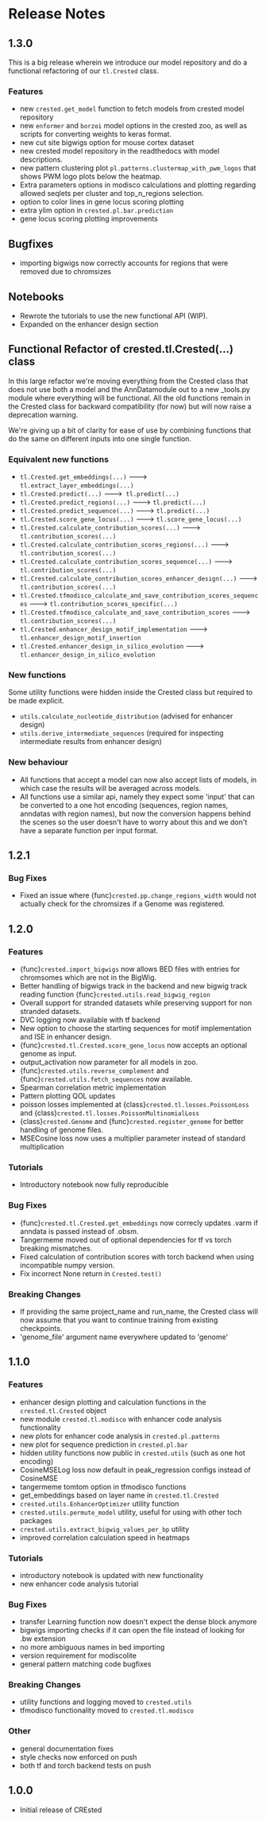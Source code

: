 # Release Notes

## 1.3.0

This is a big release wherein we introduce our model repository and do a functional refactoring of our `tl.Crested` class.

### Features

-   new `crested.get_model` function to fetch models from crested model repository
-   new `enformer` and `borzoi` model options in the crested zoo, as well as scripts for converting weights to keras format.
-   new cut site bigwigs option for mouse cortex dataset
-   new crested model repository in the readthedocs with model descriptions.
-   new pattern clustering plot `pl.patterns.clustermap_with_pwm_logos` that shows PWM logo plots below the heatmap.
-   Extra parameters options in modisco calculations and plotting regarding allowed seqlets per cluster and top_n_regions selection.
-   option to color lines in gene locus scoring plotting
-   extra ylim option in `crested.pl.bar.prediction`
-   gene locus scoring plotting improvements

## Bugfixes

-   importing bigwigs now correctly accounts for regions that were removed due to chromsizes

## Notebooks

-   Rewrote the tutorials to use the new functional API (WIP).
-   Expanded on the enhancer design section

## Functional Refactor of crested.tl.Crested(...) class

In this large refactor we're moving everything from the Crested class that does not use both a model and the AnnDatamodule out to a new \_tools.py module where everything will be functional.
All the old functions remain in the Crested class for backward compatibility (for now) but will now raise a deprecation warning.

We're giving up a bit of clarity for ease of use by combining functions that do the same on different inputs into one single function.

### Equivalent new functions

-   `tl.Crested.get_embeddings(...)` ---> `tl.extract_layer_embeddings(...)`
-   `tl.Crested.predict(...)` --->` tl.predict(...)`
-   `tl.Crested.predict_regions(...)` ---> `tl.predict(...)`
-   `tl.Crested.predict_sequence(...)` ---> `tl.predict(...)`
-   `tl.Crested.score_gene_locus(...)` ---> `tl.score_gene_locus(...)`
-   `tl.Crested.calculate_contribution_scores(...)` ---> `tl.contribution_scores(...)`
-   `tl.Crested.calculate_contribution_scores_regions(...)` ---> `tl.contribution_scores(...)`
-   `tl.Crested.calculate_contribution_scores_sequence(...)` ---> `tl.contribution_scores(...)`
-   `tl.Crested.calculate_contribution_scores_enhancer_design(...)` ---> `tl.contribution_scores(...)`
-   `tl.Crested.tfmodisco_calculate_and_save_contribution_scores_sequences` ---> `tl.contribution_scores_specific(...)`
-   `tl.Crested.tfmodisco_calculate_and_save_contribution_scores` ---> `tl.contribution_scores(...)`
-   `tl.Crested.enhancer_design_motif_implementation` ---> `tl.enhancer_design_motif_insertion`
-   `tl.Crested.enhancer_design_in_silico_evolution` ---> `tl.enhancer_design_in_silico_evolution`

### New functions

Some utility functions were hidden inside the Crested class but required to be made explicit.

-   `utils.calculate_nucleotide_distribution` (advised for enhancer design)
-   `utils.derive_intermediate_sequences` (required for inspecting intermediate results from enhancer design)

### New behaviour

-   All functions that accept a model can now also accept lists of models, in which case the results will be averaged across models.
-   All functions use a similar api, namely they expect some 'input' that can be converted to a one hot encoding (sequences, region names, anndatas with region names), but now the conversion happens behind the scenes so the user doesn't have to worry about this and we don't have a separate function per input format.

## 1.2.1

### Bug Fixes

-   Fixed an issue where {func}`crested.pp.change_regions_width` would not actually check for the chromsizes if a Genome was registered.

## 1.2.0

### Features

-   {func}`crested.import_bigwigs` now allows BED files with entries for chromsomes which are not in the BigWig.
-   Better handling of bigwigs track in the backend and new bigwig track reading function {func}`crested.utils.read_bigwig_region`
-   Overall support for stranded datasets while preserving support for non stranded datasets.
-   DVC logging now available with tf backend
-   New option to choose the starting sequences for motif implementation and ISE in enhancer design.
-   {func}`crested.tl.Crested.score_gene_locus` now accepts an optional genome as input.
-   output_activation now parameter for all models in zoo.
-   {func}`crested.utils.reverse_complement` and {func}`crested.utils.fetch_sequences` now available.
-   Spearman correlation metric implementation
-   Pattern plotting QOL updates
-   poisson losses implemented at {class}`crested.tl.losses.PoissonLoss` and {class}`crested.tl.losses.PoissonMultinomialLoss`
-   {class}`crested.Genome` and {func}`crested.register_genome` for better handling of genome files.
-   MSECosine loss now uses a multiplier parameter instead of standard multiplication

### Tutorials

-   Introductory notebook now fully reproducible

### Bug Fixes

-   {func}`crested.tl.Crested.get_embeddings` now correcly updates .varm if anndata is passed instead of .obsm.
-   Tangermeme moved out of optional dependencies for tf vs torch breaking mismatches.
-   Fixed calculation of contribution scores with torch backend when using incompatible numpy version.
-   Fix incorrect None return in `Crested.test()`

### Breaking Changes

-   If providing the same project_name and run_name, the Crested class will now assume that you want to continue training from existing checkpoints.
-   'genome_file' argument name everywhere updated to 'genome'

## 1.1.0

### Features

-   enhancer design plotting and calculation functions in the `crested.tl.Crested` object
-   new module `crested.tl.modisco` with enhancer code analysis functionality
-   new plots for enhancer code analysis in `crested.pl.patterns`
-   new plot for sequence prediction in `crested.pl.bar`
-   hidden utility functions now public in `crested.utils` (such as one hot encoding)
-   CosineMSELog loss now default in peak_regression configs instead of CosineMSE
-   tangermeme tomtom option in tfmodisco functions
-   get_embeddings based on layer name in `crested.tl.Crested`
-   `crested.utils.EnhancerOptimizer` utility function
-   `crested.utils.permute_model` utility, useful for using with other toch packages
-   `crested.utils.extract_bigwig_values_per_bp` utility
-   improved correlation calculation speed in heatmaps

### Tutorials

-   introductory notebook is updated with new functionality
-   new enhancer code analysis tutorial

### Bug Fixes

-   transfer Learning function now doesn't expect the dense block anymore
-   bigwigs importing checks if it can open the file instead of looking for .bw extension
-   no more ambiguous names in bed importing
-   version requirement for modiscolite
-   general pattern matching code bugfixes

### Breaking Changes

-   utility functions and logging moved to `crested.utils`
-   tfmodisco functionality moved to `crested.tl.modisco`

### Other

-   general documentation fixes
-   style checks now enforced on push
-   both tf and torch backend tests on push

## 1.0.0

-   Initial release of CREsted
